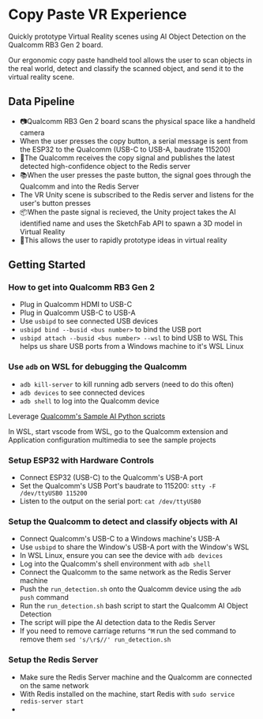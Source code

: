 # Copy Paste VR Experience
Quickly prototype Virtual Reality scenes using AI Object Detection on the Qualcomm RB3 Gen 2 board.

Our ergonomic copy paste handheld tool allows the user to scan objects in the real world, detect and classify the scanned object, and send it to the virtual reality scene.

## Data Pipeline
* 📷Qualcomm RB3 Gen 2 board scans the physical space like a handheld camera
* When the user presses the copy button, a serial message is sent from the ESP32 to the Qualcomm (USB-C to USB-A, baudrate 115200)
* 📶The Qualcomm receives the copy signal and publishes the latest detected high-confidence object to the Redis server
* 📚When the user presses the paste button, the signal goes through the Qualcomm and into the Redis Server
* The VR Unity scene is subscribed to the Redis server and listens for the user's button presses
* 📦When the paste signal is recieved, the Unity project takes the AI identified name and uses the SketchFab API to spawn a 3D model in Virtual Reality
* 🎨This allows the user to rapidly prototype ideas in virtual reality 

## Getting Started
### How to get into Qualcomm RB3 Gen 2
* Plug in Qualcomm HDMI to USB-C
* Plug in Qualcomm USB-C to USB-A
* Use `usbipd` to see connected USB devices
* `usbipd bind --busid <bus number>` to bind the USB port
* `usbipd attach --busid <bus number> --wsl` to bind USB to WSL
This helps us share USB ports from a Windows machine to it's WSL Linux

### Use `adb` on WSL for debugging the Qualcomm
* `adb kill-server` to kill running adb servers (need to do this often)
* `adb devices` to see connected devices
* `adb shell` to log into the Qualcomm device

Leverage [Qualcomm's Sample AI Python scripts](https://docs.qualcomm.com/bundle/publicresource/topics/80-70015-50/python-sample-applications.html)

In WSL, start vscode from WSL, go to the Qualcomm extension and Application configuration multimedia to see the sample projects

### Setup ESP32 with Hardware Controls
* Connect ESP32 (USB-C) to the Qualcomm's USB-A port
* Set the Qualcomm's USB Port's baudrate to 115200: `stty -F /dev/ttyUSB0 115200`
* Listen to the output on the serial port: `cat /dev/ttyUSB0`

### Setup the Qualcomm to detect and classify objects with AI
* Connect Qualcomm's USB-C to a Windows machine's USB-A
* Use `usbipd` to share the Window's USB-A port with the Window's WSL
* In WSL Linux, ensure you can see the device with `adb devices`
* Log into the Qualcomm's shell environment with `adb shell`
* Connect the Qualcomm to the same network as the Redis Server machine
* Push the `run_detection.sh` onto the Qualcomm device using the `adb push` command
* Run the `run_detection.sh` bash script to start the Qualcomm AI Object Detection
* The script will pipe the AI detection data to the Redis Server
* If you need to remove carriage returns `^M` run the sed command to remove them `sed 's/\r$//' run_detection.sh`

### Setup the Redis Server
* Make sure the Redis Server machine and the Qualcomm are connected on the same network
* With Redis installed on the machine, start Redis with `sudo service redis-server start`
* 
